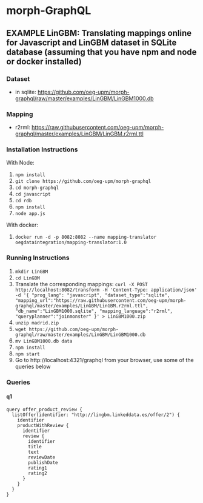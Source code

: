 # morph-GraphQL

## EXAMPLE LinGBM: Translating mappings online for Javascript and LinGBM dataset in SQLite database (assuming that you have npm and node or docker installed)

### Dataset
- in sqlite: https://github.com/oeg-upm/morph-graphql/raw/master/examples/LinGBM/LinGBM1000.db

### Mapping
- r2rml: https://raw.githubusercontent.com/oeg-upm/morph-graphql/master/examples/LinGBM/LinGBM.r2rml.ttl

### Installation Instructions
With Node:
1. ```npm install```
2. ```git clone https://github.com/oeg-upm/morph-graphql```
3. ```cd morph-graphql```
4. ```cd javascript```
5. ```cd rdb```
6. ```npm install```
7. ```node app.js```

With docker:
1. ```docker run -d -p 8082:8082 --name mapping-translator oegdataintegration/mapping-translator:1.0```

### Running Instructions
1. ```mkdir LinGBM```
2. ```cd LinGBM```
3. Translate the corresponding mappings: 
   ```curl -X POST http://localhost:8082/transform -H 'Content-Type: application/json' -d '{ "prog_lang": "javascript", "dataset_type":"sqlite", "mapping_url":"https://raw.githubusercontent.com/oeg-upm/morph-graphql/master/examples/LinGBM/LinGBM.r2rml.ttl", "db_name":"LinGBM1000.sqlite", "mapping_language":"r2rml", "queryplanner":"joinmonster" }' > LinGBM1000.zip```
4. ```unzip madrid.zip```
5. ```wget https://github.com/oeg-upm/morph-graphql/raw/master/examples/LinGBM/LinGBM1000.db```
6. ```mv LinGBM1000.db data```
7. ```npm install```
8. ```npm start```
9. Go to http://localhost:4321/graphql from your browser, use some of the queries below

### Queries

#### q1
```
query offer_product_review {
  listOffer(identifier: "http://lingbm.linkeddata.es/offer/2") {
    identifier
    productWithReview {
      identifier
      review {
        identifier
        title
        text
        reviewDate
        publishDate
        rating1
        rating2
      }
    }
  }
}
```
